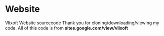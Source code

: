 # Website
Vlixoft Website sourcecode
Thank you for cloning/downloading/viewing my code.
All of this code is from **sites.google.com/view/vlixoft**
